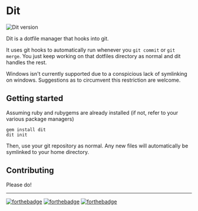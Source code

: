 # Dit

![Dit version](https://img.shields.io/gem/v/dit.svg)

Dit is a dotfile manager that hooks into git.

It uses git hooks to automatically run whenever you `git commit` or `git merge`. You just keep working on that dotfiles directory as normal and dit handles the rest.

Windows isn't currently supported due to a conspicious lack of symlinking on windows. Suggestions as to circumvent this restriction are welcome.

## Getting started

Assuming ruby and rubygems are already installed (if not, refer to your various package managers)

`gem install dit`  
`dit init`

Then, use your git repository as normal. Any new files will automatically be symlinked to your home directory.

## Contributing

Please do!

------------------------------

[![forthebadge](http://forthebadge.com/images/badges/built-with-ruby.svg)](http://forthebadge.com)
[![forthebadge](http://forthebadge.com/images/badges/built-with-love.svg)](http://forthebadge.com)
[![forthebadge](http://forthebadge.com/images/badges/uses-badges.svg)](http://forthebadge.com)
